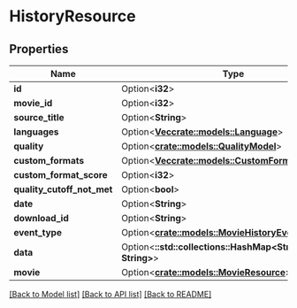 # HistoryResource

## Properties

Name | Type | Description | Notes
------------ | ------------- | ------------- | -------------
**id** | Option<**i32**> |  | [optional]
**movie_id** | Option<**i32**> |  | [optional]
**source_title** | Option<**String**> |  | [optional]
**languages** | Option<[**Vec<crate::models::Language>**](Language.md)> |  | [optional]
**quality** | Option<[**crate::models::QualityModel**](QualityModel.md)> |  | [optional]
**custom_formats** | Option<[**Vec<crate::models::CustomFormatResource>**](CustomFormatResource.md)> |  | [optional]
**custom_format_score** | Option<**i32**> |  | [optional]
**quality_cutoff_not_met** | Option<**bool**> |  | [optional]
**date** | Option<**String**> |  | [optional]
**download_id** | Option<**String**> |  | [optional]
**event_type** | Option<[**crate::models::MovieHistoryEventType**](MovieHistoryEventType.md)> |  | [optional]
**data** | Option<**::std::collections::HashMap<String, String>**> |  | [optional]
**movie** | Option<[**crate::models::MovieResource**](MovieResource.md)> |  | [optional]

[[Back to Model list]](../README.md#documentation-for-models) [[Back to API list]](../README.md#documentation-for-api-endpoints) [[Back to README]](../README.md)


